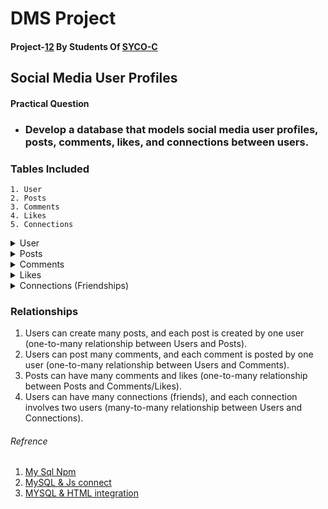 # DMS Project

#### Project-<u><b>12</b></u> By Students Of <u><b>SYCO-C</b></u>

## Social Media User Profiles

#### Practical Question

- ### Develop a database that models social media user profiles, posts, comments, likes, and connections between users.

### Tables Included

    1. User
    2. Posts
    3. Comments
    4. Likes
    5. Connections

<details>
<summary>User</summary>
<!--All you need is a blank line-->

1. user_id (Primary Key)
2. username
3. email
4. password_hash
5. full_name
6. date_of_birth
7. profile_picture_url
8. bio
9. location
10. website_url
11. registration_date
12. last_login_date

</details>

<details>
<summary>Posts</summary>
<!--All you need is a blank line-->

1. post_id (Primary Key)
2. user_id (Foreign Key, references Users)
3. post_text
4. post_image_url
5. post_date
6. post_location

</details>
<details>
<summary>Comments</summary>
<!--All you need is a blank line-->

1. comment_id (Primary Key)
2. user_id (Foreign Key, references Users)
3. post_id (Foreign Key, references Posts)
4. comment_text
5. comment_date

</details>

<details>
<summary>Likes</summary>
<!--All you need is a blank line-->

1. like_id (Primary Key)
2. user_id (Foreign Key, references Users)
3. post_id (Foreign Key, references Posts)
4. like_date

</details>

<details>
<summary>Connections (Friendships)</summary>
<!--All you need is a blank line-->

1. connection_id (Primary Key)
2. user_id1 (Foreign Key, references Users)
3. user_id2 (Foreign Key, references Users)
4. connection_date
5. status (e.g., pending, accepted, blocked)

</details>

### Relationships

1. Users can create many posts, and each post is created by one user
   (one-to-many relationship between Users and Posts).
2. Users can post many comments, and each comment is posted by one user
   (one-to-many relationship between Users and Comments).
3. Posts can have many comments and likes (one-to-many relationship between
   Posts and Comments/Likes).
4. Users can have many connections (friends), and each connection involves two
   users (many-to-many relationship between Users and Connections).

###### Refrence

1. [My Sql Npm](https://www.npmjs.com/package/mysql)
2. [MySQL & Js connect](https://www.youtube.com/watch?v=Hej48pi_lOc)
3. [MYSQL & HTML integration](https://www.youtube.com/watch?v=MDZC8VDZnV8)
